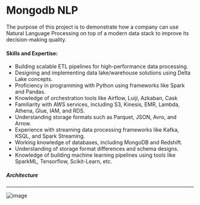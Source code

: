 # Mongodb NLP

The purpose of this project is to demonstrate how a company can use Natural Language Processing on top of a modern data stack to improve its decision-making quality.  

#### Skills and Expertise:

* Building scalable ETL pipelines for high-performance data processing.
* Designing and implementing data lake/warehouse solutions using Delta Lake concepts.
* Proficiency in programming with Python using frameworks like Spark and Pandas.
* Knowledge of orchestration tools like Airflow, Luiji, Azkaban, Cask
* Familiarity with AWS services, including S3, Kinesis, EMR, Lambda, Athena, Glue, IAM, and RDS.
* Understanding storage formats such as Parquet, JSON, Avro, and Arrow.
* Experience with streaming data processing frameworks like Kafka, KSQL, and Spark Streaming.
* Working knowledge of databases, including MongoDB and Redshift.
* Understanding of storage format differences and schema designs.
* Knowledge of building machine learning pipelines using tools like SparkML, Tensorflow, Scikit-Learn, etc.



##### Architecture
------------------

![image](https://github.com/LNshuti/govgpt/assets/13305262/84a5db54-5385-4a23-9951-e916e6a25bc3)

